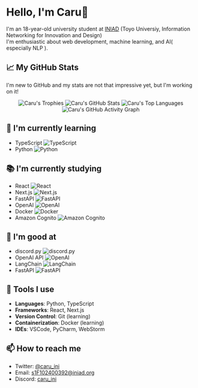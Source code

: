 # Hello, I'm Caru👋

I'm an 18-year-old university student at [INIAD](https://iniad.org/) (Toyo Universiy, Information Networking for Innovation and Design)\
I'm enthusiastic about web development, machine learning, and AI( especially NLP ).

## 📈 My GitHub Stats

I'm new to GitHub and my stats are not that impressive yet, but I'm working on it!

<p align="center">
    <img src="https://github-profile-trophy.vercel.app/?username=caru-ini&theme=algolia" alt="Caru's Trophies">
    <img src="https://github-readme-stats.vercel.app/api?username=caru-ini&show_icons=true&theme=algolia" alt="Caru's GitHub Stats">
    <img src="https://github-readme-stats.vercel.app/api/top-langs/?username=caru-ini&layout=compact&theme=algolia" alt="Caru's Top Languages">
    <img src="https://github-readme-activity-graph.vercel.app/graph?username=caru-ini&theme=tokyo-night" alt="Caru's GitHub Activity Graph">
</p>

## 🌱 I'm currently learning

- TypeScript ![TypeScript](https://img.shields.io/badge/-TypeScript-3178C6?style=flat-square&logo=typescript&logoColor=white)
- Python ![Python](https://img.shields.io/badge/-Python-3776AB?style=flat-square&logo=python&logoColor=white)

## 📚 I'm currently studying

- React ![React](https://img.shields.io/badge/-React-61DAFB?style=flat-square&logo=react&logoColor=white)
- Next.js ![Next.js](https://img.shields.io/badge/-Next.js-000000?style=flat-square&logo=next.js&logoColor=white)
- FastAPI ![FastAPI](https://img.shields.io/badge/-FastAPI-009688?style=flat-square&logo=fastapi&logoColor=white)
- OpenAI ![OpenAI](https://img.shields.io/badge/-OpenAI-000000?style=flat-square&logo=openai&logoColor=white)
- Docker ![Docker](https://img.shields.io/badge/-Docker-2496ED?style=flat-square&logo=docker&logoColor=white)
- Amazon Cognito ![Amazon Cognito](https://img.shields.io/badge/-Cognito-d91f2a?style=flat-square&logo=amazoncognito&logoColor=white)

## 💪 I'm good at

- discord.py ![discord.py](https://img.shields.io/badge/-discord.py-7289DA?style=flat-square&logo=discord&logoColor=white)
- OpenAI API ![OpenAI](https://img.shields.io/badge/-OpenAI_API-000000?style=flat-square&logo=openai&logoColor=white)
- LangChain ![LangChain](https://img.shields.io/badge/-LangChain-pink?style=flat-square)
- FastAPI ![FastAPI](https://img.shields.io/badge/-FastAPI-009688?style=flat-square&logo=fastapi&logoColor=white)

## 🔧 Tools I use

- **Languages**: Python, TypeScript
- **Frameworks**: React, Next.js
- **Version Control**: Git (learning)
- **Containerization**: Docker (learning)
- **IDEs**: VSCode, PyCharm, WebStorm

## 📫 How to reach me

- Twitter: [@caru_ini](https://twitter.com/caru_ini)
- Email: <s1F102400392@iniad.org>
- Discord: [caru_ini](https://discord.com/users/1226826654794649690)
